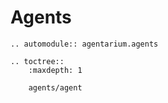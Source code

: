 # Agents

```{eval-rst}
.. automodule:: agentarium.agents

.. toctree::
    :maxdepth: 1
    
    agents/agent
```